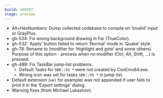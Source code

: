 ```yaml
---
build: 160207
stage: preview
---
```


* Alt+HexNumbers: Dump collected codebase to console on ‘invalid’ input or GrayPlus.
* gh-534: Fix wrong background drawing in Far (TrueColor).
* gh-532: ‘Apply’ button failed to return ‘Normal’ mode in ‘Quake’ style.
* gh-78: Rename <Always> to <No-Mod> (modifier for ‘Highlight and goto’ and some others).
  Purpose of this option - process when no modifier (Ctrl, Alt, Shift, ...) is pressed.
* gh-489: Fix TaskBar jump-list problems.
  * Default Tasks for `SDK::VS *` were not created by ConEmu64.exe.
  * Wrong icon was set for tasks `SDK::VS *` in jump-list.
* Default extension (`xml` for example) was not appended if user fails to print it in the ‘Export settings’ dialog.
* Warning fixes (from Michael Lukashov).
